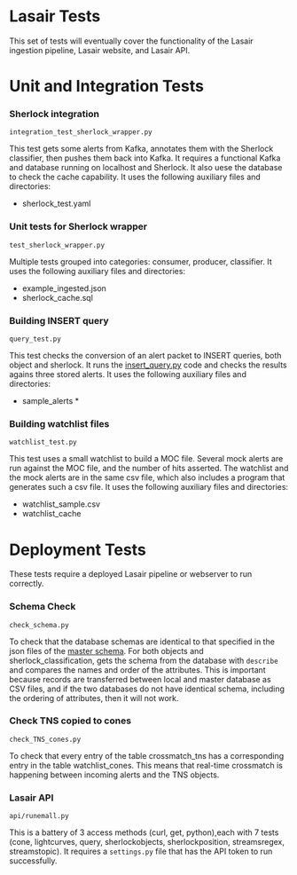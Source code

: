 # Lasair Tests

This set of tests will eventually cover the functionality of the 
Lasair ingestion pipeline, Lasair website, and Lasair API.

# Unit and Integration Tests

### Sherlock integration
`integration_test_sherlock_wrapper.py`

This test gets some alerts from Kafka, annotates them with the Sherlock classifier,
then pushes them back into Kafka. It requires a functional Kafka and database
running on localhost and Sherlock. 
It also uese the database to check the cache capability.
It uses the following auxiliary files and directories:
* sherlock_test.yaml

### Unit tests for Sherlock wrapper
`test_sherlock_wrapper.py`

Multiple tests grouped into categories: consumer, producer, classifier.
It uses the following auxiliary files and directories:

  * example_ingested.json
  * sherlock_cache.sql

### Building INSERT query
`query_test.py`

This test checks the conversion of an alert packet to INSERT queries, both object and sherlock.
It runs the [insert_query.py](https://github.com/lsst-uk/lasair-lsst/blob/master/filter/insert_query.py) code and checks the results agains three stored alerts.
It uses the following auxiliary files and directories:
* sample_alerts *

### Building watchlist files
`watchlist_test.py`

This test uses a small watchlist to build a MOC file. Several mock alerts are run against 
the MOC file, and the number of hits asserted. The watchlist and the mock alerts are
in the same csv file, which also includes a program that generates such a csv file.
It uses the following auxiliary files and directories:
* watchlist_sample.csv
* watchlist_cache

# Deployment Tests
These tests require a deployed Lasair pipeline or webserver to run correctly.

### Schema Check
`check_schema.py`

To check that the database schemas are identical to that specified in the json files of the [master schema](https://github.com/lsst-uk/lasair-lsst/tree/master/utility/schema). For both 
objects and sherlock_classification, gets the schema from the database with `describe` and compares
the names and order of the attributes. This is important because records are transferred between
local and master database as CSV files, and if the two databases do not have identical schema, 
including the ordering of attributes, then it will not work.

### Check TNS copied to cones
`check_TNS_cones.py`

To check that every entry of the table crossmatch_tns has a corresponding entry in the table watchlist_cones.
This means that real-time crossmatch is happening between incoming alerts and the TNS objects.

### Lasair API
`api/runemall.py`

This is a battery of 3 access methods (curl, get, python),each with 7 tests (cone, lightcurves, query, sherlockobjects, sherlockposition, streamsregex, streamstopic). It requires a `settings.py` file that has the API token to run successfully.
